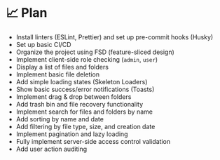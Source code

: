 # 📈 Plan

- Install linters (ESLint, Prettier) and set up pre-commit hooks (Husky)
- Set up basic CI/CD
- Organize the project using FSD (feature-sliced design)
- Implement client-side role checking (`admin`, `user`)
- Display a list of files and folders
- Implement basic file deletion
- Add simple loading states (Skeleton Loaders)
- Show basic success/error notifications (Toasts)
- Implement drag & drop between folders
- Add trash bin and file recovery functionality
- Implement search for files and folders by name
- Add sorting by name and date
- Add filtering by file type, size, and creation date
- Implement pagination and lazy loading
- Fully implement server-side access control validation
- Add user action auditing
